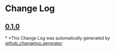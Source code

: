 # Change Log

## [0.1.0](https://github.com/facebook/Facebook-SDK-Swift/tree/0.1.0)

\* *This Change Log was automatically generated by [github_changelog_generator](https://github.com/skywinder/Github-Changelog-Generator)
